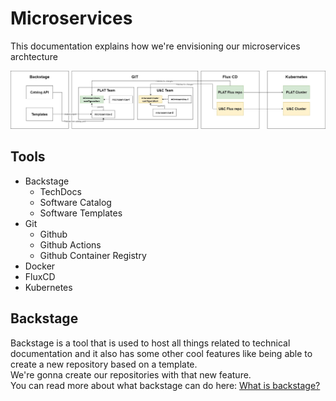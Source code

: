 # Microservices

This documentation explains how we're envisioning our microservices archtecture

![alt text](/docs/images/Microservices.jpg)


## Tools  
- Backstage
   - TechDocs
   - Software Catalog
   - Software Templates
- Git
  - Github
  - Github Actions
  - Github Container Registry
- Docker
- FluxCD
- Kubernetes

## Backstage

Backstage is a tool that is used to host all things related to technical documentation and it also has some other cool features like being able to create a new repository based on a template.  
We're gonna create our repositories with that new feature.  
You can read more about what backstage can do here: [What is backstage?](https://backstage.io/docs/overview/what-is-backstage)

### 
